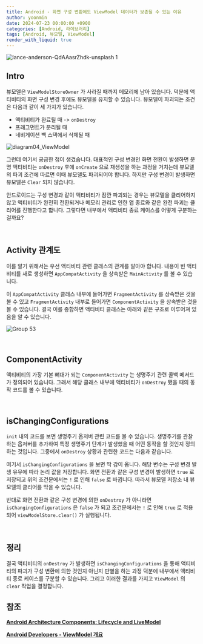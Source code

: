 ```yaml
---
title: Android - 화면 구성 변환에도 ViewModel 데이터가 보존될 수 있는 이유
author: yoonmin
date: 2024-07-23 00:00:00 +0900
categories: [Android, 라이브러리]
tags: [Android, 뷰모델, ViewModel]
render_with_liquid: true
---
```


![lance-anderson-QdAAasrZhdk-unsplash 1](https://gist.github.com/user-attachments/assets/0a434876-f30d-412e-95ce-e87d3866e09c)

## Intro

뷰모델은 `ViewModelStoreOwner` 가 사라질 때까지 메모리에 남아 있습니다. 덕분에 액티비티의 화면 구성 변경 후에도 뷰모델을 유지할 수 있습니다. 뷰모델이 파괴되는 조건은 다음과 같이 세 가지가 있습니다.

- 액티비티가 완료될 때 -> `onDestroy`
- 프래그먼트가 분리될 때
- 네비게이션 백 스택에서 삭제될 때

![diagram04_ViewModel](https://gist.github.com/user-attachments/assets/3aefaaa5-bb11-4d22-8ded-db26730d456d)

그런데 여기서 궁금한 점이 생겼습니다. 대표적인 구성 변경인 화면 전환이 발생하면 분명 액티비티는 `onDestroy` 후에 `onCreate` 으로 재생성을 하는 과정을 거치는데 뷰모델의 파괴 조건에 따르면 이때 뷰모델도 파괴되어야 합니다. 하지만 구성 변경이 발생하면 뷰모델은  `Clear` 되지 않습니다.

안드로이드는 구성 변경과 같이 액티비티가 잠깐 파괴되는 경우는 뷰모델을 클리어하지 않고 액티비티가 완전히 전환되거나 메모리 관리로 인한 앱 종료와 같은 완전 파괴는 클리어를 진행한다고 합니다. 그렇다면 내부에서 액티비티 종료 케이스를 어떻게 구분하는 걸까요?

​		

## Activity 관계도

이를 알기 위해서는 우선 액티비티 관련 클래스의 관계를 알아야 합니다. 내용이 빈 액티비티를 새로 생성하면 `AppCompatActivity` 을 상속받은 `MainActivity` 를 볼 수 있습니다.

<script src="https://gist.github.com/Yoon-Min/7942e99ea6ef0fed46eda9dd3fc22069.js"></script>

이 `AppCompatActivity` 클래스 내부에 들어가면 `FragmentActivity` 를 상속받은 것을 볼 수 있고 `FragmentActivity` 내부로 들어가면 `ComponentActivity` 을 상속받은 것을 볼 수 있습니다. 결국 이를 종합하면 액티비티 클래스는 아래와 같은 구조로 이루어져 있음을 알 수 있습니다.

![Group 53](https://gist.github.com/user-attachments/assets/08b6c4f9-df4b-4c1a-8d16-d7281a2c25a9)

​		

## ComponentActivity

액티비티의 가장 기본 뼈대가 되는 `ComponentActivity` 는 생명주기 관련 콜백 메서드가 정의되어 있습니다. 그래서 해당 클래스 내부에 액티비티가 `onDestroy` 됐을 때의 동작 코드를 볼 수 있습니다.

<script src="https://gist.github.com/Yoon-Min/801a5550f0428d652ef14db1e012b5c2.js"></script>

​		

## isChangingConfigurations

`init` 내의 코드를 보면 생명주기 옵저버 관련 코드를 볼 수 있습니다. 생명주기를 관찰하는 옵저버를 추가하여 특정 생명주기 단계가 발생했을 때 어떤 동작을 할 것인지 정의하는 것입니다. 그중에서 `onDestroy` 상황과 관련한 코드는 다음과 같습니다.

<script src="https://gist.github.com/Yoon-Min/993ed24c513707724e7126e1eea97c74.js"></script>

여기서 `isChangingConfigurations` 을 보면 딱 감이 옵니다. 해당 변수는 구성 변경 발생 유무에 따라 논리 값을 저장합니다. 화면 전환과 같은 구성 변경이 발생하면 `true` 로 저장되고 위의 조건문에서는 `!` 로 인해 `false` 로 바뀝니다. 따라서 뷰모델 저장소 내 뷰모델의 클리어를 막을 수 있습니다.

반대로 화면 전환과 같은 구성 변경에 의한 `onDestroy` 가 아니라면 `isChangingConfigurations` 은 `false` 가 되고 조건문에서는 `!` 로 인해  `true` 로 적용되어 `viewModelStore.clear()` 가 실행됩니다.

<script src="https://gist.github.com/Yoon-Min/c5ec04439631b9c7ebf437991a31271d.js"></script>

​		

## 정리

결국 액티비티의 `onDestroy` 가 발생하면 `isChangingConfigurations` 을 통해 액티비티의 파괴가 구성 변환에 의한 것인지 아닌지 판별을 하는 과정 덕분에 내부에서 액티비티 종료 케이스를 구분할 수 있습니다. 그리고 이러한 결과를 가지고 `ViewModel` 의 `clear` 작업을 결정합니다.



## 참조

[**Android Architecture Components: Lifecycle and LiveModel**](https://code.tutsplus.com/android-architecture-components-lifecycle-and-livemodel--cms-29275t)

[**Android Developers - ViewModel 개요**](https://developer.android.com/topic/libraries/architecture/viewmodel?hl=ko)



